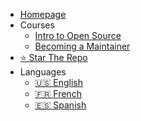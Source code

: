 - [Homepage](../README.md)
- Courses
  - [Intro to Open Source](/intro-to-oss/README.md)
  - [Becoming a Maintainer](/becoming-a-maintainer/README.md)
- [⭐ Star The Repo](https://github.com/open-sauced/intro)
- Languages
  - [:us: English](/intro-to-oss/)
  - [:fr: French](/intro-to-oss/translations/fr/)
  - [:es: Spanish ](/intro-to-oss/translations/es/)